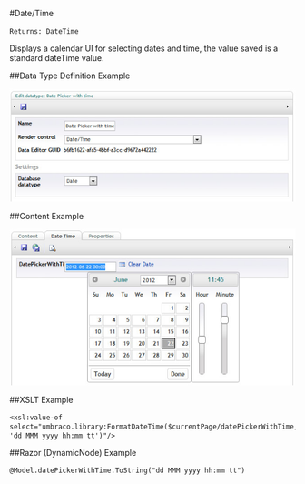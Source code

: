 #Date/Time

`Returns: DateTime`

Displays a calendar UI for selecting dates and time, the value saved is a standard dateTime value.

##Data Type Definition Example

![Approved Color Data Type Definition](images/Date-Time-DataType.jpg?raw=true)

##Content Example

![Approved Color Data Type Definition](images/Date-Time-Content.jpg?raw=true)

##XSLT Example

	<xsl:value-of select="umbraco.library:FormatDateTime($currentPage/datePickerWithTime, 'dd MMM yyyy hh:mm tt')"/>

##Razor (DynamicNode) Example

	@Model.datePickerWithTime.ToString("dd MMM yyyy hh:mm tt")